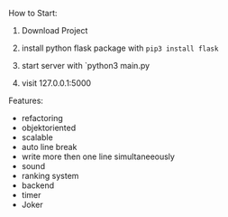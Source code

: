How to Start:
1. Download Project

2. install  python flask package with `pip3 install flask`

3. start server with `python3 main.py

4. visit 127.0.0.1:5000


Features:
- refactoring
- objektoriented
- scalable
- auto line break
- write more then one line simultaneeously
- sound
- ranking system
- backend
- timer
- Joker
